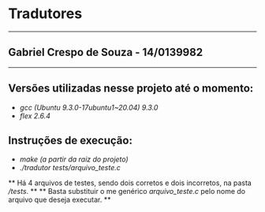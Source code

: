 # Tradutores

---

## Gabriel Crespo de Souza - 14/0139982

---

## Versões utilizadas nesse projeto até o momento:

- *gcc (Ubuntu 9.3.0-17ubuntu1~20.04) 9.3.0*
- *flex 2.6.4*

## Instruções de execução: 

- *make (a partir da raiz do projeto)*
- *./tradutor tests/arquivo_teste.c*

** Há 4 arquivos de testes, sendo dois corretos e dois incorretos, na pasta */tests*. **
** Basta substituir o me genérico *arquivo_teste.c* pelo nome do arquivo que deseja executar. **